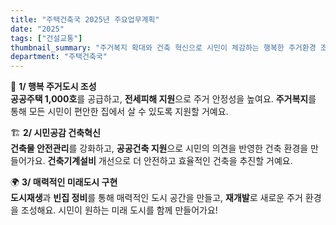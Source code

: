 ```yaml
---
title: "주택건축국 2025년 주요업무계획"
date: "2025"
tags: ["건설교통"]
thumbnail_summary: "주거복지 확대와 건축 혁신으로 시민이 체감하는 행복한 주거환경 조성"
department: "주택건축국"
---
```


🌆 **1/ 행복 주거도시 조성**  
**공공주택 1,000호**를 공급하고, **전세피해 지원**으로 주거 안정성을 높여요. **주거복지**를 통해 모든 시민이 편안한 집에서 살 수 있도록 지원할 거예요.

🏗️ **2/ 시민공감 건축혁신**  
**건축물 안전관리**를 강화하고, **공공건축 지원**으로 시민의 의견을 반영한 건축 환경을 만들어가요. **건축기계설비** 개선으로 더 안전하고 효율적인 건축을 추진할 거예요.

🌍 **3/ 매력적인 미래도시 구현**  
**도시재생**과 **빈집 정비**를 통해 매력적인 도시 공간을 만들고, **재개발**로 새로운 주거 환경을 조성해요. 시민이 원하는 미래 도시를 함께 만들어가요!